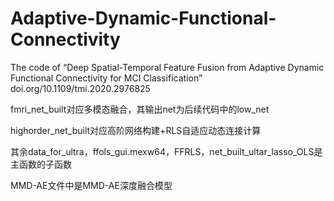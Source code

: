 # Adaptive-Dynamic-Functional-Connectivity
The code of “Deep Spatial-Temporal Feature Fusion from Adaptive Dynamic Functional Connectivity for MCI Classification” doi.org/10.1109/tmi.2020.2976825

fmri_net_built对应多模态融合，其输出net为后续代码中的low_net

highorder_net_built对应高阶网络构建+RLS自适应动态连接计算

其余data_for_ultra，ffols_gui.mexw64，FFRLS，net_built_ultar_lasso_OLS是主函数的子函数

MMD-AE文件中是MMD-AE深度融合模型
